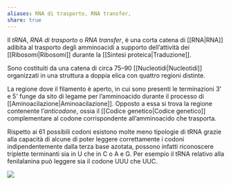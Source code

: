 ```yaml
---
aliases: RNA di trasporto, RNA transfer,
share: true
---
```

Il *tRNA*, *RNA di trasporto* o *RNA transfer*, è una corta catena di [[RNA|RNA]] adibita al trasporto degli amminoacidi a supporto dell’attività dei [[Ribosomi|Ribosomi]] durante la [[Sintesi proteica|Traduzione]].

Sono costituiti da una catena di circa 75–90 [[Nucleotidi|Nucleotidi]] organizzati in una struttura a doppia elica con quattro regioni distinte.

La regione dove il filamento è aperto, in cui sono presenti le terminazioni 3' e 5' funge da sito di legame per l’amminoacido durante il processo di [[Aminoacilazione|Aminoacilazione]]. Opposto a essa si trova la regione contenente l’*anticodone*, ossia il [[Codice genetico|Codice genetico]] complementare al codone corrispondente all’amminoacido che trasporta.

Rispetto ai 61 possibili codoni esistono molte meno tipologie di tRNA grazie alla capacità di alcune di poter leggere correttamente i codoni indipendentemente dalla terza base azotata, possono infatti riconoscere triplette terminanti sia in U che in C o A e G.
Per esempio il tRNA relativo alla fenilalanina può leggere sia il codone UUU che UUC.

![](d819539f5aad574c28814b80601ccff4_MD5%201.png)